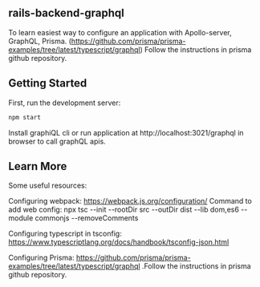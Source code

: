 ## rails-backend-graphql

To learn easiest way to configure an application with Apollo-server, GraphQL, Prisma.
(https://github.com/prisma/prisma-examples/tree/latest/typescript/graphql) Follow the instructions in prisma github repository.

## Getting Started

First, run the development server:

```bash
npm start
```

Install graphiQL cli or run application at http://localhost:3021/graphql in browser to call graphQL apis.

## Learn More

Some useful resources:

Configuring webpack: https://webpack.js.org/configuration/
Command to add web config:
npx tsc --init --rootDir src --outDir dist --lib dom,es6 --module commonjs --removeComments

Configuring typescript in tsconfig: https://www.typescriptlang.org/docs/handbook/tsconfig-json.html

Configuring Prisma: https://github.com/prisma/prisma-examples/tree/latest/typescript/graphql .Follow the instructions in prisma github repository.
